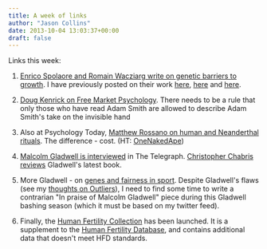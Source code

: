 ```yaml
---
title: A week of links
author: "Jason Collins"
date: 2013-10-04 13:03:37+00:00
draft: false
---
```


Links this week:



	
  1. [Enrico Spolaore and Romain Wacziarg write on genetic barriers to growth](http://www.voxeu.org/article/long-term-barriers-growth). I have previously posted on their work [here](https://www.jasoncollins.blog/the-deep-roots-of-economic-development/), [here](https://www.jasoncollins.blog/the-intergenerational-transmission-of-economic-development/) and [here](https://www.jasoncollins.blog/genetic-distance-and-economic-development/).

	
  2. [Doug Kenrick on Free Market Psychology](http://www.psychologytoday.com/blog/sex-murder-and-the-meaning-life/201309/cruzonomics-the-problem-free-market-psychology). There needs to be a rule that only those who have read Adam Smith are allowed to describe Adam Smith's take on the invisible hand

	
  3. Also at Psychology Today, [Matthew Rossano on human and Neanderthal rituals](http://www.psychologytoday.com/blog/mortal-rituals/201309/two-caves-two-rituals-two-species). The difference - cost. (HT: [OneNakedApe](https://twitter.com/OneNakedApe))

	
  4. [Malcolm Gladwell is interviewed](http://www.telegraph.co.uk/culture/books/authorinterviews/10335491/Malcolm-Gladwell-interview.html) in The Telegraph. [Christopher Chabris reviews](http://online.wsj.com/article/SB10001424052702304713704579093090254007968.html) Gladwell's latest book.

	
  5. More Gladwell - on [genes and fairness in sport](http://www.newyorker.com/arts/critics/atlarge/2013/09/09/130909crat_atlarge_gladwell?currentPage=all). Despite Gladwell's flaws (see my [thoughts on Outliers](https://www.jasoncollins.blog/gladwells-outliers/)), I need to find some time to write a contrarian "In praise of Malcolm Gladwell" piece during this Gladwell bashing season (which it must be based on my twitter feed).

	
  6. Finally, the [Human Fertility Collection](http://www.fertilitydata.org/cgi-bin/index.php) has been launched. It is a supplement to the [Human Fertility Database](http://www.humanfertility.org/cgi-bin/main.php), and contains additional data that doesn't meet HFD standards.


